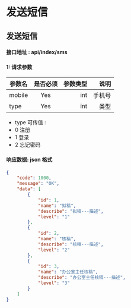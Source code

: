 # 发送短信

## 发送短信   

#### 接口地址 : api/index/sms



#### 1: 请求参数

| 参数名          | 是否必须         | 参数类型   | 说明
| -------------  | :-------------: | -----:    | -----:
| mobile       	 | Yes             | int       | 手机号
| type           | Yes             | int 	   | 类型

- type 可传值 :
- 0 注册
- 1 登录
- 2 忘记密码


#### 响应数据: json 格式

```json
{
	"code": 1000,
	"message": "OK",
	"data": [
		{
			"id": 1,
			"name": "拟稿",
			"describe": "拟稿---描述",
			"level": "1"
		}, 
		{
			"id": 2,
			"name": "核稿",
			"describe": "核稿---描述",
			"level": "2"
		}, 
		{
			"id": 3,
			"name": "办公室主任核稿",
			"describe": "办公室主任核稿---描述",
			"level": "3"
		}
	]
}	
```